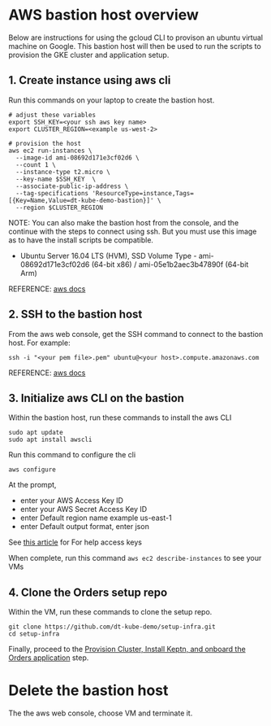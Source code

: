 # AWS bastion host overview

Below are instructions for using the gcloud CLI to provison an ubuntu virtual machine on Google. This bastion host will then be used to run the scripts to provision the GKE cluster and application setup.

## 1. Create instance using aws cli

Run this commands on your laptop to create the bastion host.

```
# adjust these variables
export SSH_KEY=<your ssh aws key name>
export CLUSTER_REGION=<example us-west-2>

# provision the host
aws ec2 run-instances \
  --image-id ami-08692d171e3cf02d6 \
  --count 1 \
  --instance-type t2.micro \
  --key-name $SSH_KEY  \
  --associate-public-ip-address \
  --tag-specifications 'ResourceType=instance,Tags=[{Key=Name,Value=dt-kube-demo-bastion}]' \
  --region $CLUSTER_REGION
```

NOTE: You can also make the bastion host from the console, and the continue with the steps to connect using ssh.  But you must use this image as to have the install scripts be compatible.
* Ubuntu Server 16.04 LTS (HVM), SSD Volume Type - ami-08692d171e3cf02d6 (64-bit x86) / ami-05e1b2aec3b47890f (64-bit Arm)

REFERENCE: [aws docs](https://docs.aws.amazon.com/cli/latest/reference/ec2/run-instances.html)

## 2. SSH to the bastion host 

From the aws web console, get the SSH command to connect to the bastion host. For example:
```
ssh -i "<your pem file>.pem" ubuntu@<your host>.compute.amazonaws.com
```

REFERENCE: [aws docs](https://docs.aws.amazon.com/AWSEC2/latest/UserGuide/AccessingInstances.html?icmpid=docs_ec2_console)

## 3. Initialize aws CLI on the bastion

Within the bastion host, run these commands to install the aws CLI 
```
sudo apt update
sudo apt install awscli
```

Run this command to configure the cli 
```
aws configure
```

At the prompt, 
* enter your AWS Access Key ID
* enter your AWS Secret Access Key ID
* enter Default region name example us-east-1
* enter Default output format, enter json

See [this article](https://aws.amazon.com/blogs/security/wheres-my-secret-access-key/) for For help access keys

When complete, run this command ```aws ec2 describe-instances``` to see your VMs

## 4. Clone the Orders setup repo

Within the VM, run these commands to clone the setup repo.

```
git clone https://github.com/dt-kube-demo/setup-infra.git
cd setup-infra
```

Finally, proceed to the [Provision Cluster, Install Keptn, and onboard the Orders application](README.md#bastion-host-setup) step.

# Delete the bastion host

The the aws web console, choose VM and terminate it.
